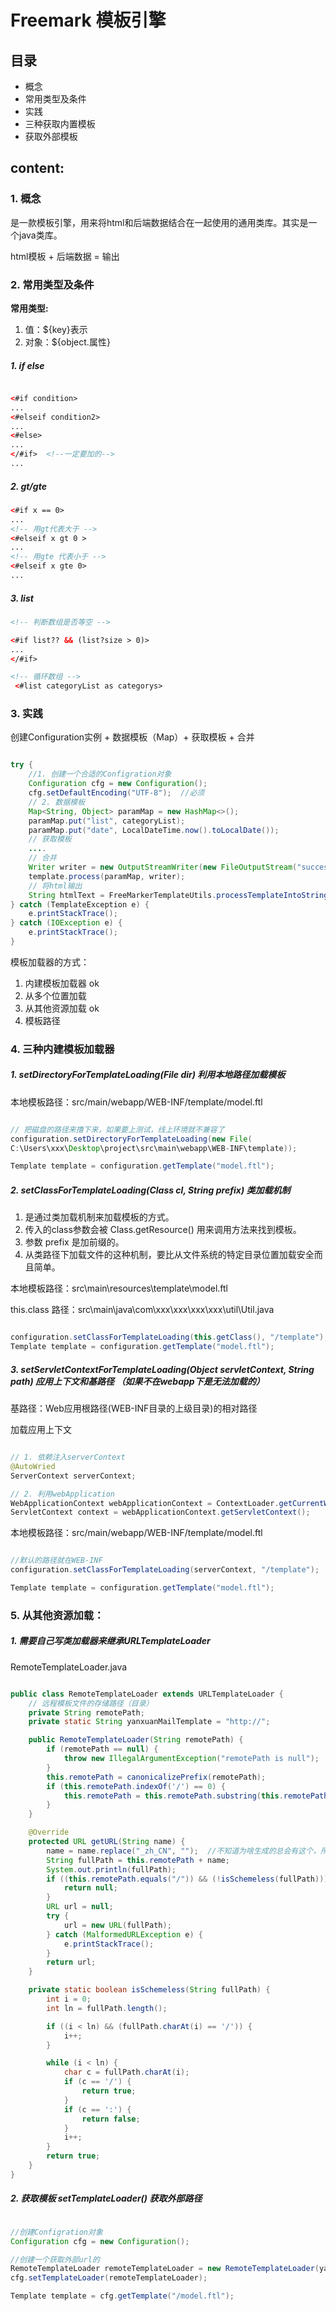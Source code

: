# Freemark 模板引擎

## 目录

* 概念
* 常用类型及条件
* 实践 
* 三种获取内置模板
* 获取外部模板

## content:

### 1. 概念

是一款模板引擎，用来将html和后端数据结合在一起使用的通用类库。其实是一个java类库。

html模板 + 后端数据 = 输出

 
### 2. 常用类型及条件

**常用类型:** 

1. 值：${key}表示 
2. 对象：${object.属性}


##### 1. if else 

```html

<#if condition>
...
<#elseif condition2> 
...
<#else>
...
</#if>  <!--一定要加的-->
...
```

##### 2. gt/gte 

```html
<#if x == 0>
...
<!-- 用gt代表大于 -->
<#elseif x gt 0 >
...
<!-- 用gte 代表小于 -->
<#elseif x gte 0>
...
```

##### 3. list

```html
<!-- 判断数组是否等空 -->

<#if list?? && (list?size > 0)>
...
</#if>

<!-- 循环数组 -->
 <#list categoryList as categorys>

```


### 3. 实践


创建Configuration实例 + 数据模板（Map）+ 获取模板 + 合并
 
```java

try {
    //1. 创建一个合适的Configration对象
    Configuration cfg = new Configuration(); 
    cfg.setDefaultEncoding("UTF-8");  //必须  
    // 2. 数据模板
    Map<String, Object> paramMap = new HashMap<>();
    paramMap.put("list", categoryList);
    paramMap.put("date", LocalDateTime.now().toLocalDate());
    // 获取模板 
    ....
    // 合并
    Writer writer = new OutputStreamWriter(new FileOutputStream("success.ftl"), "UTF-8");
    template.process(paramMap, writer);
    // 将html输出
    String htmlText = FreeMarkerTemplateUtils.processTemplateIntoString(template, paramMap);
} catch (TemplateException e) {
    e.printStackTrace();
} catch (IOException e) {
    e.printStackTrace();
}

```

模板加载器的方式：
1. 内建模板加载器  ok
2. 从多个位置加载
3. 从其他资源加载  ok
4. 模板路径

### 4. 三种内建模板加载器

##### 1. setDirectoryForTemplateLoading(File dir) 利用本地路径加载模板


本地模板路径：src/main/webapp/WEB-INF/template/model.ftl

```java

// 把磁盘的路径来撸下来，如果要上测试，线上环境就不兼容了
configuration.setDirectoryForTemplateLoading(new File(
C:\Users\xxx\Desktop\project\src\main\webapp\WEB-INF\template));

Template template = configuration.getTemplate("model.ftl");

```

##### 2. setClassForTemplateLoading(Class cl, String prefix) 类加载机制

1. 是通过类加载机制来加载模板的方式。
2. 传入的class参数会被 Class.getResource() 用来调用方法来找到模板。
3. 参数 prefix 是加前缀的。
4. 从类路径下加载文件的这种机制，要比从文件系统的特定目录位置加载安全而且简单。

本地模板路径：src\main\resources\template\model.ftl

this.class 路径：src\main\java\com\xxx\xxx\xxx\xxx\util\Util.java

```java

configuration.setClassForTemplateLoading(this.getClass(), "/template");
Template template = configuration.getTemplate("model.ftl");

```

##### 3. setServletContextForTemplateLoading(Object servletContext, String path)  应用上下文和基路径 （如果不在webapp下是无法加载的）

基路径：Web应用根路径(WEB-INF目录的上级目录)的相对路径

加载应用上下文

```java

// 1. 依赖注入serverContext
@AutoWried
ServerContext serverContext;

// 2. 利用webApplication
WebApplicationContext webApplicationContext = ContextLoader.getCurrentWebApplicationContext();
ServletContext context = webApplicationContext.getServletContext();

```

本地模板路径：src/main/webapp/WEB-INF/template/model.ftl

```java

//默认的路径就在WEB-INF
configuration.setClassForTemplateLoading(serverContext, "/template");

Template template = configuration.getTemplate("model.ftl");

```

### 5. 从其他资源加载：

#####  1. 需要自己写类加载器来继承URLTemplateLoader

RemoteTemplateLoader.java

```java

public class RemoteTemplateLoader extends URLTemplateLoader {
    // 远程模板文件的存储路径（目录）
    private String remotePath;
    private static String yanxuanMailTemplate = "http://";

    public RemoteTemplateLoader(String remotePath) {
        if (remotePath == null) {
            throw new IllegalArgumentException("remotePath is null");
        }
        this.remotePath = canonicalizePrefix(remotePath);
        if (this.remotePath.indexOf('/') == 0) {
            this.remotePath = this.remotePath.substring(this.remotePath.indexOf('/') + 1);
        }
    }

    @Override
    protected URL getURL(String name) {
        name = name.replace("_zh_CN", "");  //不知道为啥生成的总会有这个，所以replace掉了
        String fullPath = this.remotePath + name;
        System.out.println(fullPath);
        if ((this.remotePath.equals("/")) && (!isSchemeless(fullPath))) {
            return null;
        }
        URL url = null;
        try {
            url = new URL(fullPath);
        } catch (MalformedURLException e) {
            e.printStackTrace();
        }
        return url;
    }

    private static boolean isSchemeless(String fullPath) {
        int i = 0;
        int ln = fullPath.length();

        if ((i < ln) && (fullPath.charAt(i) == '/')) {
            i++;
        }

        while (i < ln) {
            char c = fullPath.charAt(i);
            if (c == '/') {
                return true;
            }
            if (c == ':') {
                return false;
            }
            i++;
        }
        return true;
    }
}

```

##### 2. 获取模板 setTemplateLoader() 获取外部路径

```java

//创建Configration对象
Configuration cfg = new Configuration();

//创建一个获取外部url的
RemoteTemplateLoader remoteTemplateLoader = new RemoteTemplateLoader(yanxuanMailTemplate);
cfg.setTemplateLoader(remoteTemplateLoader);

Template template = cfg.getTemplate("/model.ftl");

```



